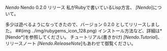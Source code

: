 *Nendo* Nendo 0.2.0 リリース
私がRubyで書いているLisp方言、 *[Nendo*]について。

多少は遊べるようになってきたので、バージョン 0.2.0 としてリリースしました。
##(img ../img/rubygems_icon_128.png)
インストール方法など、詳細は*[Nendo*]を参照してください。
チュートリアル(書きかけ) *[Nendo.Tutorial*]、 リリースノート *[Nendo.ReleaseNote*]もあわせて御覧ください。
